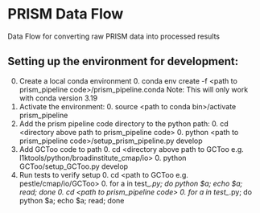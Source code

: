 # PRISM Data Flow

Data Flow for converting raw PRISM data into processed results

## Setting up the environment for development:

0.  Create a local conda environment
    0.  conda env create -f \<path to prism_pipeline code>/prism_pipeline.conda
     Note: This will only work with conda version 3.19
0.  Activate the environment:
    0.  source \<path to conda bin>/activate prism_pipeline
0.  Add the prism pipeline code directory to the python path:
    0.  cd \<directory above path to prism_pipeline code>
    0.  python \<path to prism_pipeline code>/setup_prism_pipeline.py develop
0.  Add GCToo code to path
    0.  cd \<directory above path to GCToo e.g. l1ktools/python/broadinstitute_cmap/io>
    0.  python GCToo/setup_GCToo.py develop
0.  Run tests to verify setup
    0.  cd \<path to GCToo e.g. pestle/cmap/io/GCToo>
    0.  for a in test_*.py; do python $a; echo $a; read; done
    0.  cd \<path to prism_pipeline code>
    0.  for a in test_*.py; do python $a; echo $a; read; done

